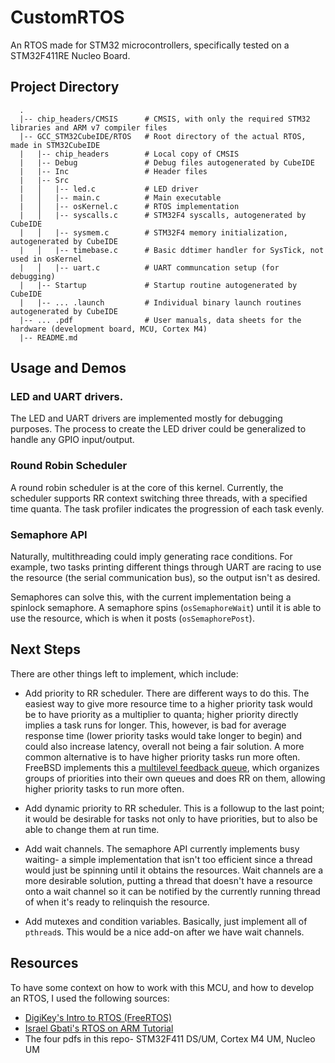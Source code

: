 # CustomRTOS
An RTOS made for STM32 microcontrollers, specifically tested on a STM32F411RE Nucleo Board.

## Project Directory
```
  .
  |-- chip_headers/CMSIS      # CMSIS, with only the required STM32 libraries and ARM v7 compiler files
  |-- GCC_STM32CubeIDE/RTOS   # Root directory of the actual RTOS, made in STM32CubeIDE
  |   |-- chip_headers        # Local copy of CMSIS
  |   |-- Debug               # Debug files autogenerated by CubeIDE
  |   |-- Inc                 # Header files
  |   |-- Src
  |   │   |-- led.c           # LED driver
  |   │   |-- main.c          # Main executable
  |   │   |-- osKernel.c      # RTOS implementation
  |   │   |-- syscalls.c      # STM32F4 syscalls, autogenerated by CubeIDE
  |   │   |-- sysmem.c        # STM32F4 memory initialization, autogenerated by CubeIDE
  |   │   |-- timebase.c      # Basic ddtimer handler for SysTick, not used in osKernel
  |   │   |-- uart.c          # UART communcation setup (for debugging)
  |   |-- Startup             # Startup routine autogenerated by CubeIDE
  |   |-- ... .launch         # Individual binary launch routines autogenerated by CubeIDE
  |-- ... .pdf                # User manuals, data sheets for the hardware (development board, MCU, Cortex M4)
  |-- README.md
```
## Usage and Demos

### LED and UART drivers.
The LED and UART drivers are implemented mostly for debugging purposes. The process to create the LED driver could be generalized to handle any GPIO input/output.

### Round Robin Scheduler
A round robin scheduler is at the core of this kernel. Currently, the scheduler supports RR context switching three threads, with a specified time quanta. The task profiler indicates the progression of each task evenly.

### Semaphore API
Naturally, multithreading could imply generating race conditions. For example, two tasks printing different things through UART are racing to use the resource (the serial communication bus), so the output isn't as desired.

Semaphores can solve this, with the current implementation being a spinlock semaphore. A semaphore spins (`osSemaphoreWait`) until it is able to use the resource, which is when it posts (`osSemaphorePost`).

## Next Steps
There are other things left to implement, which include:
- Add priority to RR scheduler.
There are different ways to do this. The easiest way to give more resource time to a higher priority task would be to have priority as a multiplier to quanta; higher priority directly implies a task runs for longer. This, however, is bad for average response time (lower priority tasks would take longer to begin) and could also increase latency, overall not being a fair solution. A more common alternative is to have higher priority tasks run more often. FreeBSD implements this a [multilevel feedback queue](https://papers.freebsd.org/2004/mckusick-thread_scheduler.files/mckusick-thread_scheduler-paper.pdf), which organizes groups of priorities into their own queues and does RR on them, allowing higher priority tasks to run more often.

- Add dynamic priority to RR scheduler.
This is a followup to the last point; it would be desirable for tasks not only to have priorities, but to also be able to change them at run time.

- Add wait channels.
The semaphore API currently implements busy waiting- a simple implementation that isn't too efficient since a thread would just be spinning until it obtains the resources. Wait channels are a more desirable solution, putting a thread that doesn't have a resource onto a wait channel so it can be notified by the currently running thread of when it's ready to relinquish the resource.

- Add mutexes and condition variables.
Basically, just implement all of `pthread`s. This would be a nice add-on after we have wait channels.

## Resources
To have some context on how to work with this MCU, and how to develop an RTOS, I used the following sources:

- [DigiKey's Intro to RTOS (FreeRTOS)](https://youtube.com/playlist?list=PLEBQazB0HUyQ4hAPU1cJED6t3DU0h34bz&si=dXVZqiqUQdNZ75k3)
- [Israel Gbati's RTOS on ARM Tutorial](https://www.udemy.com/course/rtos-building-from-ground-up-on-arm-processors/)
- The four pdfs in this repo- STM32F411 DS/UM, Cortex M4 UM, Nucleo UM
